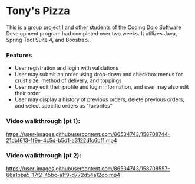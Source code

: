 <h1>Tony's Pizza</h1>

<p>This is a group project I and other students of the Coding Dojo Software Development program had completed over two weeks.  It utilizes Java, Spring Tool Suite 4, and Boostrap..</p>

<h3>Features</h3>
<ul>
  <li>User registration and login with validations</li>
  <li>User may submit an order using drop-down and checkbox menus for crust size, method of delivery, and toppings</li>
  <li>User may edit their profile and login information, and user may also edit their order</li>
  <li>User may display a history of previous orders, delete previous orders, and select specific orders as "favorites"</li>
 </ul>
 
 <h3>Video walkthrough (pt 1):</h3>
  
  
  
  

https://user-images.githubusercontent.com/86534743/158708744-21dbf613-1f9e-4c5d-b5d1-a3122dfc6bf1.mp4


  
  
  
  



 <h3>Video walkthrough (pt 2):</h3>



 https://user-images.githubusercontent.com/86534743/158708557-66a1bba5-17f2-45bc-a1f9-d772d54a12db.mp4
